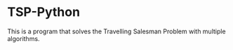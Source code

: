 # TSP-Python
This is a program that solves the Travelling Salesman Problem with multiple algorithms.
